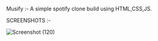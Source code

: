 Musify  :-
  A simple spotify clone build using  HTML,CSS,JS.

SCREENSHOTS :- 

 ![Screenshot (120)](https://github.com/subhrangshu9/Musify/assets/74654165/497376ac-c803-4b24-bfbe-7d13b549d3ad)
